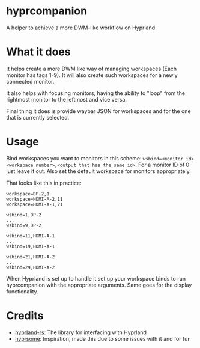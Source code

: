 # hyprcompanion
A helper to achieve a more DWM-like workflow on Hyprland

# What it does
It helps create a more DWM like way of managing workspaces (Each monitor has tags 1-9). It will also create such workspaces for a newly connected monitor. 

It also helps with focusing monitors, having the ability to "loop" from the rightmost monitor to the leftmost and vice versa.

Final thing it does is provide waybar JSON for workspaces and for the one that is currently selected.

# Usage
Bind workspaces you want to monitors in this scheme: `wsbind=<monitor id><workspace number>,<output that has the same id>`. For a monitor ID of 0 just leave it out. Also set the default workspace for monitors appropriately.

That looks like this in practice:
```
workspace=DP-2,1
workspace=HDMI-A-2,11
workspace=HDMI-A-1,21

wsbind=1,DP-2
...
wsbind=9,DP-2

wsbind=11,HDMI-A-1
...
wsbind=19,HDMI-A-1

wsbind=21,HDMI-A-2
...
wsbind=29,HDMI-A-2
```

When Hyprland is set up to handle it set up your workspace binds to run hyprcompanion with the appropriate arguments. Same goes for the display functionality.

# Credits
- [hyprland-rs](https://github.com/hyprland-community/hyprland-rs): The library for interfacing with Hyprland
- [hyprsome](https://github.com/sopa0/hyprsome): Inspiration, made this due to some issues with it and for fun
